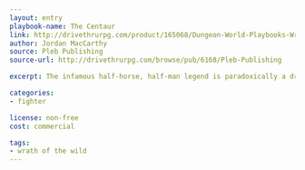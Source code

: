 ```yaml
---
layout: entry
playbook-name: The Centaur
link: http://drivethrurpg.com/product/165068/Dungeon-World-Playbooks-Wrath-of-the-Wild-Bundle
author: Jordan MacCarthy
source: Pleb Publishing
source-url: http://drivethrurpg.com/browse/pub/6168/Pleb-Publishing

excerpt: The infamous half-horse, half-man legend is paradoxically a drunken raider and a stalwart guardian against true evil.

categories:
- fighter

license: non-free
cost: commercial

tags:
- wrath of the wild
---
```

